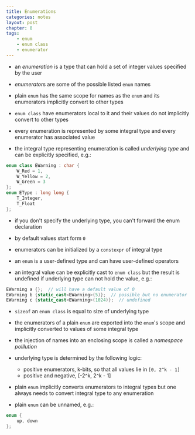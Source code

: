 ```yaml
---
title: Enumerations
categories: notes
layout: post
chapter: 8
tags:
    - enum
    - enum class
    - enumerator
---
```


* an *enumeration* is a type that can hold a set of integer values specified by
  the user

* *enumerator*s are some of the possible listed `enum` names

* plain `enum` has the same scope for names as the `enum` and its enumerators
  implicitly convert to other types

* `enum class` have enumerators local to it and their values do not implicitly
  convert to other types

* every enumeration is represented by some integral type and every enumerator
  has associated value

* the integral type representing enumeration is called *underlying type* and can
  be explicitly specified, e.g.:

```c++
enum class EWarning : char {
    W_Red = 1,
    W_Yellow = 2,
    W_Green = 3
};
enum EType : long long {
    T_Integer,
    T_Float
};
```

* if you don't specify the underlying type, you can't forward the enum
  declaration

* by default values start form `0`

* enumerators can be initialized by a `constexpr` of integral type

* an `enum` is a user-defined type and can have user-defined operators

* an integral value can be explicitly cast to `enum class` but the result is
  undefined if underlying type can not hold the value, e.g.:

```c++
EWarning a {};  // will have a default value of 0
EWarning b {static_cast<EWarning>(5)};  // possible but no enumerator
EWarning c {static_cast<EWarning>(1024)};  // undefined
```

* `sizeof` an `enum class` is equal to size of underlying type

* the enumerators of a plain `enum` are exported into the `enum`'s scope and
  implicitly converted to  values of some integral type

* the injection of names into an enclosing scope is called a
  *namespace polllution*

* underlying type is determined by the following logic:
    - positive enumerators, k-bits, so that all values lie in `[0, 2^k - 1]` 
    - positive and negative, [-2^k, 2^k - 1]

* plain `enum` implicitly converts enumerators to integral types but one always
  needs to convert integral type to any enumeration

* plain `enum` can be unnamed, e.g.:

```c++
enum {
    up, down
};
```
